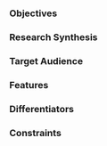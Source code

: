 ### Objectives


### Research Synthesis


### Target Audience


### Features


### Differentiators


### Constraints
